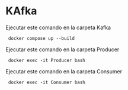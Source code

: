 # KAfka

Ejecutar este comando en la carpeta Kafka

```
 docker compose up --build
```

Ejecutar este comando en la carpeta Producer

```
 docker exec -it Producer bash
```
Ejecutar este comando en la carpeta Consumer

```
 docker exec -it Consumer bash
```
